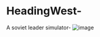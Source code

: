 # HeadingWest-
A soviet leader simulator-
![image](https://user-images.githubusercontent.com/94046599/228878712-7c1bc7cd-fd5e-45c5-b067-563c28bd0988.png)

